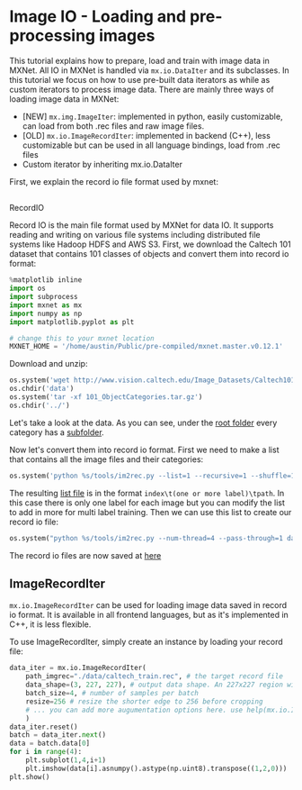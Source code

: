 # Image IO - Loading and pre-processing images

This tutorial explains how to
prepare, load and train with image data in
MXNet. All IO in MXNet is handled via
`mx.io.DataIter` and its subclasses. In
this tutorial we focus on how to use
pre-built data iterators as while as custom
iterators to process image data.
There are mainly three ways of loading image data in MXNet:

- [NEW]
`mx.img.ImageIter`: implemented in python, easily customizable, can load
  from
both .rec files and raw image files.
- [OLD] `mx.io.ImageRecordIter`:
implemented in backend (C++), less customizable
  but can be used in all
language bindings, load from .rec files
- Custom iterator by inheriting
mx.io.DataIter

First, we explain the record io file format used by mxnet:

##
RecordIO

Record IO is the main file format used by MXNet for data IO. It
supports reading
and writing on various file systems including distributed file
systems like
Hadoop HDFS and AWS S3.  First, we download the Caltech 101 dataset
that
contains 101 classes of objects and convert them into record io format:

```python
%matplotlib inline
import os
import subprocess
import mxnet as mx
import numpy as np
import matplotlib.pyplot as plt

# change this to your mxnet location
MXNET_HOME = '/home/austin/Public/pre-compiled/mxnet.master.v0.12.1'
```

Download and unzip:

```python
os.system('wget http://www.vision.caltech.edu/Image_Datasets/Caltech101/101_ObjectCategories.tar.gz -P data/')
os.chdir('data')
os.system('tar -xf 101_ObjectCategories.tar.gz')
os.chdir('../')
```

Let's take a look at the data. As you can see, under the
[root
folder](./data/101_ObjectCategories) every category has a
[subfolder](./data/101_ObjectCategories/yin_yang).

Now let's convert them into
record io format. First we need to make a list that
contains all the image files
and their categories:

```python
os.system('python %s/tools/im2rec.py --list=1 --recursive=1 --shuffle=1 --train-ratio=0.7 --test-ratio=0.1 data/caltech data/101_ObjectCategories'%MXNET_HOME)
```

The resulting [list file](./data/caltech_train.lst) is in the format
`index\t(one or more label)\tpath`. In this case there is only one label for
each image but you can modify the list to add in more for multi label training.
Then we can use this list to create our record io file:

```python
os.system("python %s/tools/im2rec.py --num-thread=4 --pass-through=1 data/caltech data/101_ObjectCategories"%MXNET_HOME)
```

The record io files are now saved at [here](./data)

## ImageRecordIter
`mx.io.ImageRecordIter` can be used for loading image data saved in record io
format. It is available in all frontend languages, but as it's implemented in
C++, it is less flexible.

To use ImageRecordIter, simply create an instance by
loading your record file:

```python
data_iter = mx.io.ImageRecordIter(
    path_imgrec="./data/caltech_train.rec", # the target record file
    data_shape=(3, 227, 227), # output data shape. An 227x227 region will be cropped from the original image.
    batch_size=4, # number of samples per batch
    resize=256 # resize the shorter edge to 256 before cropping
    # ... you can add more augumentation options here. use help(mx.io.ImageRecordIter) to see all possible choices
    )
data_iter.reset()
batch = data_iter.next()
data = batch.data[0]
for i in range(4):
    plt.subplot(1,4,i+1)
    plt.imshow(data[i].asnumpy().astype(np.uint8).transpose((1,2,0)))
plt.show()
```

<!-- INSERT SOURCE DOWNLOAD BUTTONS -->

